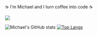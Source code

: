 
:coffee: I'm Michael and I turn coffee into code :coffee:
<!--
**masonreznov/masonreznov** is a ✨ _special_ ✨ repository because its `README.md` (this file) appears on your GitHub profile.

Here are some ideas to get you started:

- 🔭 I’m currently working on ...
- 🌱 I’m currently learning ...
- 👯 I’m looking to collaborate on ...
- 🤔 I’m looking for help with ...
- 💬 Ask me about ...
- 📫 How to reach me: ...
- 😄 Pronouns: ...
- ⚡ Fun fact: ...
-->

<!-- 
The following is for profile views 
-->
![](https://komarev.com/ghpvc/?username=masonreznov)


![Michael's GitHub stats](https://github-readme-stats.vercel.app/api?username=masonreznov&show_icons=true&theme=radical&count_private=true)
[![Top Langs](https://github-readme-stats.vercel.app/api/top-langs/?username=masonreznov&layout=compact)](https://masonreznov.github.io/)
